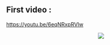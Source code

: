 ## First video :

https://youtu.be/6eqNRxpRVlw



<center>

![](https://i.skyrock.net/2347/38502347/pics/3234008871_1_4_LhryBvUv.gif)

</center>
